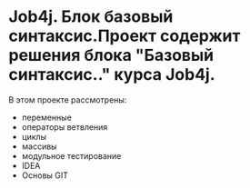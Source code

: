 # Job4j. Блок базовый синтаксис.Проект содержит решения блока "Базовый синтаксис.." курса Job4j.

В этом проекте рассмотрены:

- переменные
- операторы ветвления
- циклы
- массивы
- модульное тестирование
- IDEA
- Основы GIT